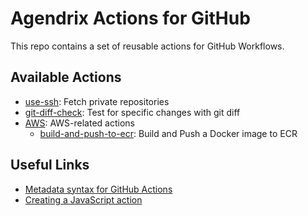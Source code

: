 # Agendrix Actions for GitHub

This repo contains a set of reusable actions for GitHub Workflows.

## Available Actions

- [use-ssh](./use-ssh/README.md): Fetch private repositories
- [git-diff-check](./git-diff-check/README.md): Test for specific changes with git diff
- [AWS](./aws/README.md): AWS-related actions
  - [build-and-push-to-ecr](./build-and-push-to-ecr/README.md): Build and Push a Docker image to ECR

## Useful Links

- [Metadata syntax for GitHub Actions](https://help.github.com/en/actions/creating-actions/metadata-syntax-for-github-actions)
- [Creating a JavaScript action](https://help.github.com/en/actions/creating-actions/creating-a-javascript-action#commit-tag-and-push-your-action-to-github)
